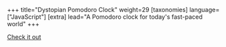 +++
title="Dystopian Pomodoro Clock"
weight=29
[taxonomies]
language=["JavaScript"]
[extra]
lead="A Pomodoro clock for today's fast-paced world"
+++

[Check it out](https://codepen.io/Tattomoosa/pen/XjEboj)
